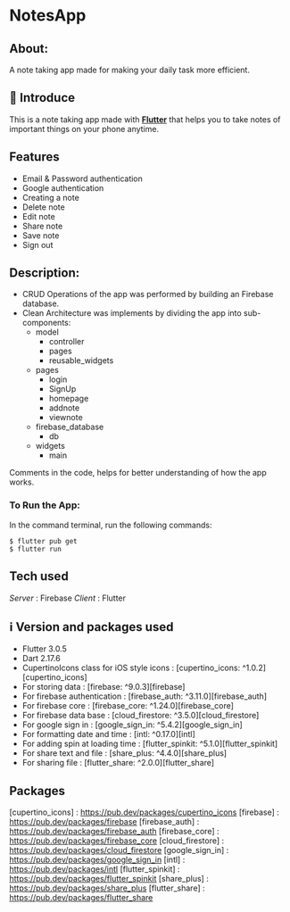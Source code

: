 
# NotesApp

## About:
A note taking app made for making your daily task more efficient.

## 👋 Introduce
This is a note taking app made with **[Flutter](https://flutter.dev/)** that helps you to take notes of important things on your phone anytime. 

## Features
- Email & Password authentication
- Google authentication
- Creating a note
- Delete note
- Edit note
- Share note
- Save note
- Sign out 

## Description:

<ul>
<li> CRUD Operations of the app was performed by building an Firebase database. </li>
<li> Clean Architecture was implements by dividing the app into sub-components:
<ul>

<li> model <ul>
<li> controller </li>
<li> pages </li>
<li> reusable_widgets </li>
</ul>
</li>

<li> pages <ul>
<li>login</li>
<li> SignUp </li>
<li> homepage </li>
<li> addnote </li>
<li> viewnote </li>
</ul>
</li>

<li> firebase_database <ul>
<li> db </li>
</ul>
</li>

<li> widgets <ul>
<li>main</li>
</ul>
</li>

</ul> 
</li></li>
</ul>
Comments in the code, helps for better understanding of how the app works.


### To Run the App:
In the command terminal, run the following commands:

    $ flutter pub get
    $ flutter run

## Tech used
*Server* : Firebase
*Client* : Flutter


## ℹ️ Version and packages used
- Flutter 3.0.5 
- Dart 2.17.6
- CupertinoIcons class for iOS style icons : [cupertino_icons: ^1.0.2][cupertino_icons]
- For storing data : [firebase: ^9.0.3][firebase]
- For firebase authentication : [firebase_auth: ^3.11.0][firebase_auth]
- For firebase core : [firebase_core: ^1.24.0][firebase_core]
- For firebase data base : [cloud_firestore: ^3.5.0][cloud_firestore]
- For google sign in : [google_sign_in: ^5.4.2][google_sign_in]
- For formatting date and time : [intl: ^0.17.0][intl]
- For adding spin at loading time : [flutter_spinkit: ^5.1.0][flutter_spinkit]
- For share text and file : [share_plus: ^4.4.0][share_plus]
- For sharing file : [flutter_share: ^2.0.0][flutter_share]

## Packages
<!-- Packages -->
[cupertino_icons] : https://pub.dev/packages/cupertino_icons
[firebase] : https://pub.dev/packages/firebase
[firebase_auth] : https://pub.dev/packages/firebase_auth
[firebase_core] : https://pub.dev/packages/firebase_core
[cloud_firestore] : https://pub.dev/packages/cloud_firestore
[google_sign_in] : https://pub.dev/packages/google_sign_in
[intl] : https://pub.dev/packages/intl
[flutter_spinkit] : https://pub.dev/packages/flutter_spinkit
[share_plus] : https://pub.dev/packages/share_plus
[flutter_share] : https://pub.dev/packages/flutter_share
